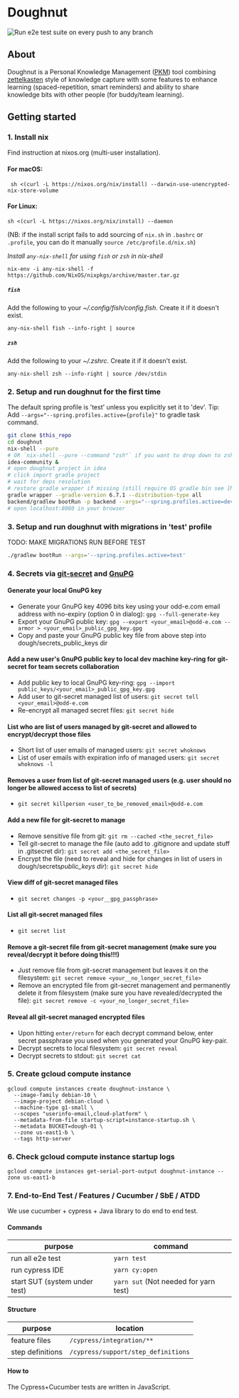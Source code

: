 # Doughnut

![Run e2e test suite on every push to any branch](https://github.com/nerds-odd-e/doughnut/workflows/Run%20e2e%20test%20suite%20on%20every%20push%20to%20any%20branch/badge.svg)

## About

Doughnut is a Personal Knowledge Management ([PKM](https://en.wikipedia.org/wiki/Personal_knowledge_management)) tool combining [zettelkasten](https://eugeneyan.com/writing/note-taking-zettelkasten/) style of knowledge capture with some features to enhance learning (spaced-repetition, smart reminders) and ability to share knowledge bits with other people (for buddy/team learning).

## Getting started

### 1. Install nix

Find instruction at nixos.org (multi-user installation).

#### For macOS:

```
 sh <(curl -L https://nixos.org/nix/install) --darwin-use-unencrypted-nix-store-volume
```

#### For Linux:

```
sh <(curl -L https://nixos.org/nix/install) --daemon
```

(NB: if the install script fails to add sourcing of `nix.sh` in `.bashrc` or `.profile`, you can do it manually `source /etc/profile.d/nix.sh`)

_Install `any-nix-shell` for using `fish` or `zsh` in nix-shell_

```
nix-env -i any-nix-shell -f https://github.com/NixOS/nixpkgs/archive/master.tar.gz
```

##### `fish`

Add the following to your _~/.config/fish/config.fish_.
Create it if it doesn't exist.

```
any-nix-shell fish --info-right | source
```

##### `zsh`

Add the following to your _~/.zshrc_.
Create it if it doesn't exist.

```
any-nix-shell zsh --info-right | source /dev/stdin
```

### 2. Setup and run doughnut for the first time

The default spring profile is 'test' unless you explicitly set it to 'dev'. Tip: Add `--args="--spring.profiles.active={profile}"` to gradle task command.

```bash
git clone $this_repo
cd doughnut
nix-shell --pure
# OR `nix-shell --pure --command "zsh"` if you want to drop down to zsh in nix-shell (uses your OS' ~/.zshrc)
idea-community &
# open doughnut project in idea
# click import gradle project
# wait for deps resolution
# restore gradle wrapper if missing (still require OS gradle bin see [Missing GradleWrapperMain ClassNotFoundException](https://stackoverflow.com/questions/29805622/could-not-find-or-load-main-class-org-gradle-wrapper-gradlewrappermain))
gradle wrapper --gradle-version 6.7.1 --distribution-type all
backend/gradlew bootRun -p backend --args="--spring.profiles.active=dev"
# open localhost:8080 in your browser
```

### 3. Setup and run doughnut with migrations in 'test' profile

TODO: MAKE MIGRATIONS RUN BEFORE TEST

```bash
./gradlew bootRun --args='--spring.profiles.active=test'
```

### 4. Secrets via [git-secret](https://git-secret.io) and [GnuPG](https://www.devdungeon.com/content/gpg-tutorial)

#### Generate your local GnuPG key

- Generate your GnuPG key 4096 bits key using your odd-e.com email address with no-expiry (option 0 in dialog): `gpg --full-generate-key`
- Export your GnuPG public key: `gpg --export <your_email>@odd-e.com --armor > <your_email>_public_gpg_key.gpg`
- Copy and paste your GnuPG public key file from above step into dough/secrets_public_keys dir

#### Add a new user's GnuPG public key to local dev machine key-ring for git-secret for team secrets collaboration

- Add public key to local GnuPG key-ring: `gpg --import public_keys/<your_email>_public_gpg_key.gpg`
- Add user to git-secret managed list of users: `git secret tell <your_email>@odd-e.com`
- Re-encrypt all managed secret files: `git secret hide`

#### List who are list of users managed by git-secret and allowed to encrypt/decrypt those files

- Short list of user emails of managed users: `git secret whoknows`
- List of user emails with expiration info of managed users: `git secret whoknows -l`

#### Removes a user from list of git-secret managed users (e.g. user should no longer be allowed access to list of secrets)

- `git secret killperson <user_to_be_removed_email>@odd-e.com`

#### Add a new file for git-secret to manage

- Remove sensitive file from git: `git rm --cached <the_secret_file>`
- Tell git-secret to manage the file (auto add to .gitignore and update stuff in .gitsecret dir): `git secret add <the_secret_file>`
- Encrypt the file (need to reveal and hide for changes in list of users in dough/secrets*public_keys dir*): `git secret hide`

#### View diff of git-secret managed files

- `git secret changes -p <your__gpg_passphrase>`

#### List all git-secret managed files

- `git secret list`

#### Remove a git-secret file from git-secret management (make sure you reveal/decrypt it before doing this!!!)

- Just remove file from git-secret management but leaves it on the filesystem: `git secret remove <your__no_longer_secret_file>`
- Remove an encrypted file from git-secret management and permanently delete it from filesystem (make sure you have revealed/decrypted the file): `git secret remove -c <your_no_longer_secret_file>`

#### Reveal all git-secret managed encrypted files

- Upon hitting `enter/return` for each decrypt command below, enter secret passphrase you used when you generated your GnuPG key-pair.
- Decrypt secrets to local filesystem: `git secret reveal`
- Decrypt secrets to stdout: `git secret cat`

### 5. Create gcloud compute instance

```
gcloud compute instances create doughnut-instance \
  --image-family debian-10 \
  --image-project debian-cloud \
  --machine-type g1-small \
  --scopes "userinfo-email,cloud-platform" \
  --metadata-from-file startup-script=instance-startup.sh \
  --metadata BUCKET=dough-01 \
  --zone us-east1-b \
  --tags http-server
```

### 6. Check gcloud compute instance startup logs

```
gcloud compute instances get-serial-port-output doughnut-instance --zone us-east1-b
```

### 7. End-to-End Test / Features / Cucumber / SbE / ATDD

We use cucumber + cypress + Java library to do end to end test.

#### Commands

| purpose                       | command                               |
| ----------------------------- | ------------------------------------- |
| run all e2e test              | `yarn test`                           |
| run cypress IDE               | `yarn cy:open`                        |
| start SUT (system under test) | `yarn sut` (Not needed for yarn test) |

#### Structure

| purpose          | location                            |
| ---------------- | ----------------------------------- |
| feature files    | `/cypress/integration/**`           |
| step definitions | `/cypress/support/step_definitions` |

#### How to

The Cypress+Cucumber tests are written in JavaScript.
